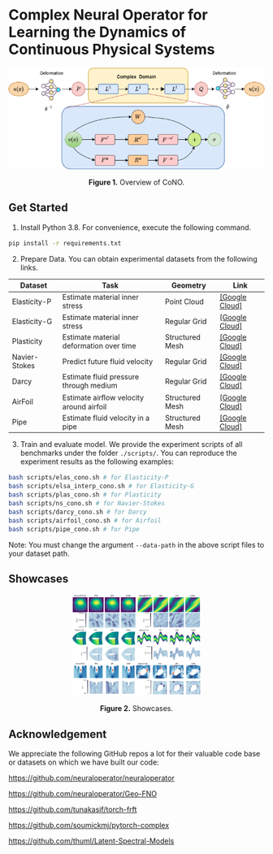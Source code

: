 
# Complex Neural Operator for Learning the Dynamics of Continuous Physical Systems

<p align="center">
<img src=".\fig\maincono (1).png" height = "200" alt="" align=center />
<br><br>
<b>Figure 1.</b> Overview of CoNO.
</p>


## Get Started

1. Install Python 3.8. For convenience, execute the following command.

```bash
pip install -r requirements.txt
```

2. Prepare Data. You can obtain experimental datasets from the following links.


| Dataset       | Task                                    | Geometry        | Link                                                         |
| ------------- | --------------------------------------- | --------------- | ------------------------------------------------------------ |
| Elasticity-P  | Estimate material inner stress          | Point Cloud     | [[Google Cloud]](https://drive.google.com/drive/folders/1YBuaoTdOSr_qzaow-G-iwvbUI7fiUzu8) |
| Elasticity-G  | Estimate material inner stress          | Regular Grid    | [[Google Cloud]](https://drive.google.com/drive/folders/1YBuaoTdOSr_qzaow-G-iwvbUI7fiUzu8) |
| Plasticity    | Estimate material deformation over time | Structured Mesh | [[Google Cloud]](https://drive.google.com/drive/folders/1YBuaoTdOSr_qzaow-G-iwvbUI7fiUzu8) |
| Navier-Stokes | Predict future fluid velocity           | Regular Grid    | [[Google Cloud]](https://drive.google.com/drive/folders/1UnbQh2WWc6knEHbLn-ZaXrKUZhp7pjt-) |
| Darcy         | Estimate fluid pressure through medium  | Regular Grid    | [[Google Cloud]](https://drive.google.com/drive/folders/1UnbQh2WWc6knEHbLn-ZaXrKUZhp7pjt-) |
| AirFoil       | Estimate airﬂow velocity around airfoil | Structured Mesh | [[Google Cloud]](https://drive.google.com/drive/folders/1YBuaoTdOSr_qzaow-G-iwvbUI7fiUzu8) |
| Pipe          | Estimate fluid velocity in a pipe       | Structured Mesh | [[Google Cloud]](https://drive.google.com/drive/folders/1YBuaoTdOSr_qzaow-G-iwvbUI7fiUzu8) |

3. Train and evaluate model. We provide the experiment scripts of all benchmarks under the folder `./scripts/`. You can reproduce the experiment results as the following examples:

```bash
bash scripts/elas_cono.sh # for Elasticity-P
bash scripts/elsa_interp_cono.sh # for Elasticity-G
bash scripts/plas_cono.sh # for Plasticity
bash scripts/ns_cono.sh # for Navier-Stokes
bash scripts/darcy_cono.sh # for Darcy
bash scripts/airfoil_cono.sh # for Airfoil
bash scripts/pipe_cono.sh # for Pipe
```
Note: You must change the argument `--data-path` in the above script files to your dataset path.


## Showcases

<p align="center">
<img src=".\fig\bigshowcase (1).png" height = "200" alt="" align=center />
<br><br>
<b>Figure 2.</b> Showcases.
</p>

## Acknowledgement

We appreciate the following GitHub repos a lot for their valuable code base or datasets on which we have built our code:

https://github.com/neuraloperator/neuraloperator

https://github.com/neuraloperator/Geo-FNO

https://github.com/tunakasif/torch-frft

https://github.com/soumickmj/pytorch-complex

https://github.com/thuml/Latent-Spectral-Models
